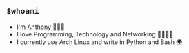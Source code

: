 <!--
**highdeftant/highdeftant** is a ✨ _special_ ✨ repository because its `README.md` (this file) appears on your GitHub profile.

Here are some ideas to get you started:

- 🔭 I’m currently working on ...
- 🌱 I’m currently learning ...
- 👯 I’m looking to collaborate on ...
- 🤔 I’m looking for help with ...
- 💬 Ask me about ...
- 📫 How to reach me: ...
- 😄 Pronouns: ...
- ⚡ Fun fact: ...
-->

## `$whoami`

- I'm Anthony 🧔🏾‍♂️
- I love Programming, Technology and Networking 👨🏾‍💻🛜
- I currently use Arch Linux and write in Python and Bash 🌍
